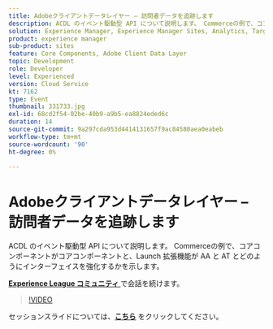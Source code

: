 ```yaml
---
title: Adobeクライアントデータレイヤー – 訪問者データを追跡します
description: ACDL のイベント駆動型 API について説明します。 Commerceの例で、コアコンポーネントがコアコンポーネントと、Launch 拡張機能が AA と AT とどのようにインターフェイスを強化するかを示します。 このセッションは、Adobe Developers Live コンテンツイベントの一環として提供されました。
solution: Experience Manager, Experience Manager Sites, Analytics, Target
product: experience manager
sub-product: sites
feature: Core Components, Adobe Client Data Layer
topic: Development
role: Developer
level: Experienced
version: Cloud Service
kt: 7162
type: Event
thumbnail: 331733.jpg
exl-id: 68cd2f54-02be-40b9-a9b5-ea8824eded6c
duration: 14
source-git-commit: 9a297cda953d4414131657f9ac84580aea0eabeb
workflow-type: tm+mt
source-wordcount: '90'
ht-degree: 0%

---
```


# Adobeクライアントデータレイヤー – 訪問者データを追跡します

ACDL のイベント駆動型 API について説明します。 Commerceの例で、コアコンポーネントがコアコンポーネントと、Launch 拡張機能が AA と AT とどのようにインターフェイスを強化するかを示します。

**[Experience League コミュニティ ](https://adobe.ly/36Yd3v6)** で会話を続けます。

>[!VIDEO](https://video.tv.adobe.com/v/331733/?quality=12&learn=on&hidetitle=true)

セッションスライドについては、**[こちら](/help/adobe-developers-live/assets/adobe-client-data-layer.pdf)** をクリックしてください。
